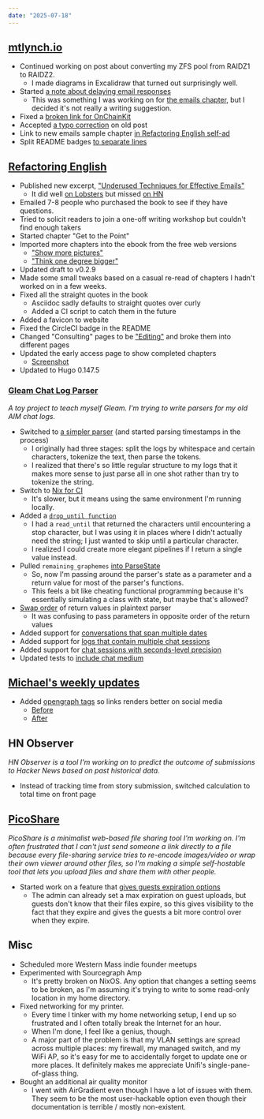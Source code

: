 ```yaml
---
date: "2025-07-18"
---
```


## [mtlynch.io](https://mtlynch.io)

- Continued working on post about converting my ZFS pool from RAIDZ1 to RAIDZ2.
  - I made diagrams in Excalidraw that turned out surprisingly well.
- Started [a note about delaying email responses](https://github.com/mtlynch/mtlynch.io/pull/1518)
  - This was something I was working on for [the emails chapter](https://refactoringenglish.com/chapters/techniques-for-writing-emails/), but I decided it's not really a writing suggestion.
- Fixed a [broken link for OnChainKit](https://github.com/mtlynch/mtlynch.io/pull/1520)
- Accepted [a typo correction](https://github.com/mtlynch/mtlynch.io/pull/1519) on old post
- Link to new emails sample chapter [in Refactoring English self-ad](https://github.com/mtlynch/mtlynch.io/pull/1521)
- Split README badges [to separate lines](https://github.com/mtlynch/mtlynch.io/pull/1517)

## [Refactoring English](https://refactoringenglish.com)

- Published new excerpt, ["Underused Techniques for Effective Emails"](https://refactoringenglish.com/chapters/techniques-for-writing-emails/)
  - It did well [on Lobsters](https://lobste.rs/s/tfauzy/underused_techniques_for_effective) but missed [on HN](https://news.ycombinator.com/item?id=44583368)
- Emailed 7-8 people who purchased the book to see if they have questions.
- Tried to solicit readers to join a one-off writing workshop but couldn't find enough takers
- Started chapter "Get to the Point"
- Imported more chapters into the ebook from the free web versions
  - ["Show more pictures"](https://refactoringenglish.com/chapters/write-blog-posts-developers-read/#show-more-pictures)
  - ["Think one degree bigger"](https://refactoringenglish.com/chapters/write-blog-posts-developers-read/#think-one-degree-bigger)
- Updated draft to v0.2.9
- Made some small tweaks based on a casual re-read of chapters I hadn't worked on in a few weeks.
- Fixed all the straight quotes in the book
  - Asciidoc sadly defaults to straight quotes over curly
  - Added a CI script to catch them in the future
- Added a favicon to website
- Fixed the CircleCI badge in the README
- Changed "Consulting" pages to be ["Editing"](https://refactoringenglish.com/services/blog-editing/) and broke them into different pages
- Updated the early access page to show completed chapters
  - [Screenshot](early-access.webp)
- Updated to Hugo 0.147.5

### [Gleam Chat Log Parser](https://codeberg.org/mtlynch/gleam-chat-log-parser)

_A toy project to teach myself Gleam. I'm trying to write parsers for my old AIM chat logs._

- Switched to [a simpler parser](https://codeberg.org/mtlynch/gleam-chat-log-parser/pulls/20) (and started parsing timestamps in the process)
  - I originally had three stages: split the logs by whitespace and certain characters, tokenize the text, then parse the tokens.
  - I realized that there's so little regular structure to my logs that it makes more sense to just parse all in one shot rather than try to tokenize the string.
- Switch to [Nix for CI](https://codeberg.org/mtlynch/gleam-chat-log-parser/pulls/21)
  - It's slower, but it means using the same environment I'm running locally.
- Added a [`drop_until function`](https://codeberg.org/mtlynch/gleam-chat-log-parser/pulls/28)
  - I had a `read_until` that returned the characters until encountering a stop character, but I was using it in places where I didn't actually need the string; I just wanted to skip until a particular character.
  - I realized I could create more elegant pipelines if I return a single value instead.
- Pulled `remaining_graphemes` [into ParseState](https://codeberg.org/mtlynch/gleam-chat-log-parser/pulls/27)
  - So, now I'm passing around the parser's state as a parameter and a return value for most of the parser's functions.
  - This feels a bit like cheating functional programming because it's essentially simulating a class with state, but maybe that's allowed?
- [Swap order](https://codeberg.org/mtlynch/gleam-chat-log-parser/pulls/26) of return values in plaintext parser
  - It was confusing to pass parameters in opposite order of the return values
- Added support for [conversations that span multiple dates](https://codeberg.org/mtlynch/gleam-chat-log-parser/pulls/22)
- Added support for [logs that contain multiple chat sessions](https://codeberg.org/mtlynch/gleam-chat-log-parser/pulls/23)
- Added support for [chat sessions with seconds-level precision](https://codeberg.org/mtlynch/gleam-chat-log-parser/pulls/29)
- Updated tests to [include chat medium](https://codeberg.org/mtlynch/gleam-chat-log-parser/pulls/24)

## [Michael's weekly updates](https://github.com/mtlynch/weeks.mtlynch.io)

- Added [opengraph tags](https://github.com/mtlynch/weeks.mtlynch.io/pull/17) so links renders better on social media
  - [Before](og-before.webp)
  - [After](og-after.webp)

## HN Observer

_HN Observer is a tool I'm working on to predict the outcome of submissions to Hacker News based on past historical data._

- Instead of tracking time from story submission, switched calculation to total time on front page

## [PicoShare](https://pico.rocks)

_PicoShare is a minimalist web-based file sharing tool I'm working on. I'm often frustrated that I can't just send someone a link directly to a file because every file-sharing service tries to re-encode images/video or wrap their own viewer around other files, so I'm making a simple self-hostable tool that lets you upload files and share them with other people._

- Started work on a feature that [gives guests expiration options](https://github.com/mtlynch/picoshare/pull/694)
  - The admin can already set a max expiration on guest uploads, but guests don't know that their files expire, so this gives visibility to the fact that they expire and gives the guests a bit more control over when they expire.

## Misc

- Scheduled more Western Mass indie founder meetups
- Experimented with Sourcegraph Amp
  - It's pretty broken on NixOS. Any option that changes a setting seems to be broken, as I'm assuming it's trying to write to some read-only location in my home directory.
- Fixed networking for my printer.
  - Every time I tinker with my home networking setup, I end up so frustrated and I often totally break the Internet for an hour.
  - When I'm done, I feel like a genius, though.
  - A major part of the problem is that my VLAN settings are spread across multiple places: my firewall, my managed switch, and my WiFi AP, so it's easy for me to accidentally forget to update one or more places. It definitely makes me appreciate Unifi's single-pane-of-glass thing.
- Bought an additional air quality monitor
  - I went with AirGradient even though I have a lot of issues with them. They seem to be the most user-hackable option even though their documentation is terrible / mostly non-existent.
